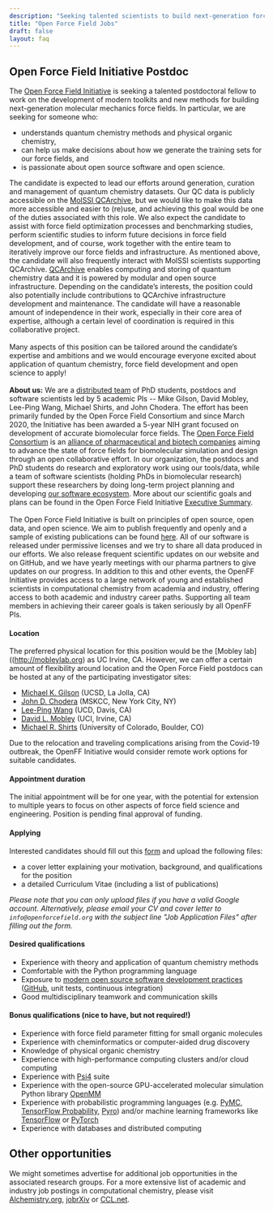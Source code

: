 ```yaml
---
description: "Seeking talented scientists to build next-generation force field infrastructure"
title: "Open Force Field Jobs"
draft: false
layout: faq
---
```


<a id="initiative-postdoc"></a>

## **Open Force Field Initiative Postdoc**

The [Open Force Field Initiative](http://openforcefield.org) is seeking a talented postdoctoral fellow to work on the development of modern toolkits and new methods for building next-generation molecular mechanics force fields. In particular, we are seeking for someone who:

* understands quantum chemistry methods and physical organic chemistry,
* can help us make decisions about how we generate the training sets for our force fields, and
* is passionate about open source software and open science.

The candidate is expected to lead our efforts around generation, curation and management of quantum chemistry datasets. Our QC data is publicly accessible on the [MolSSI QCArchive](https://qcarchive.molssi.org/), but we would like to make this data more accessible and easier to (re)use, and achieving this goal would be one of the duties associated with this role. We also expect the candidate to assist with force field optimization processes and benchmarking studies, perform scientific studies to inform future decisions in force field development, and of course, work together with the entire team to iteratively improve our force fields and infrastructure. As mentioned above, the candidate will also frequently interact with MolSSI scientists supporting QCArchive. [QCArchive](https://qcarchive.molssi.org/) enables computing and storing of quantum chemistry data and it is powered by modular and open source infrastructure. Depending on the candidate’s interests, the position could also potentially include contributions to QCArchive infrastructure development and maintenance. The candidate will have a reasonable amount of independence in their work, especially in their core area of expertise, although a certain level of coordination is required in this collaborative project.
<br>
<br>
Many aspects of this position can be tailored around the candidate’s expertise and ambitions and we would encourage everyone excited about application of quantum chemistry, force field development and open science to apply!
<br>
<br>
**About us:** We are a [distributed team](https://openforcefield.org/members/) of PhD students, postdocs and software scientists led by 5 academic PIs -- Mike Gilson, David Mobley, Lee-Ping Wang, Michael Shirts, and John Chodera. The effort has been primarily funded by the Open Force Field Consortium and since March 2020, the Initiative has been awarded a 5-year NIH grant focused on development of accurate biomolecular force fields. The [Open Force Field Consortium](https://openforcefield.org/consortium/) is an [alliance of pharmaceutical and biotech companies](https://openforcefield.org/news/introducing-the-consortium/) aiming to advance the state of force fields for biomolecular simulation and design through an open collaborative effort. In our organization, the postdocs and PhD students do research and exploratory work using our tools/data, while a team of software scientists (holding PhDs in biomolecular research) support these researchers by doing long-term project planning and developing [our software ecosystem](https://openforcefield.org/consortium/software/). More about our scientific goals and plans can be found in the Open Force Field Initiative [Executive Summary](https://openforcefield.org/science/downloads/roadmap/open-forcefield-summary.pdf).
<br>
<br>
The Open Force Field Initiative is built on principles of open source, open data, and open science. We aim to publish frequently and openly and a sample of existing publications can be found [here](http://openforcefield.org/publications). All of our software is released under permissive licenses and we try to share all data produced in our efforts. We also release frequent scientific updates on our website and on GitHub, and we have yearly meetings with our pharma partners to give updates on our progress. In addition to this and other events, the OpenFF Initiative provides access to a large network of young and established scientists in computational chemistry from academia and industry, offering access to both academic and industry career paths. Supporting all team members in achieving their career goals is taken seriously by all OpenFF PIs.

#### Location

The preferred physical location for this position would be the [Mobley lab]((http://mobleylab.org) as UC Irvine, CA. However, we can offer a certain amount of flexibility around location and the Open Force Field postdocs can be hosted at any of the participating investigator sites:

* [Michael K. Gilson](http://gilson.cloud.ucsd.edu/) (UCSD, La Jolla, CA)
* [John D. Chodera](http://choderalab.org) (MSKCC, New York City, NY)
* [Lee-Ping Wang](https://chemistry.ucdavis.edu/people/lee-ping-wang) (UCD, Davis, CA)
* [David L. Mobley](http://mobleylab.org) (UCI, Irvine, CA)
* [Michael R. Shirts](https://www.colorado.edu/lab/shirtsgroup/) (University of Colorado, Boulder, CO)

Due to the relocation and traveling complications arising from the Covid-19 outbreak, the OpenFF Initiative would consider remote work options for suitable candidates.

#### Appointment duration

The initial appointment will be for one year, with the potential for extension to multiple years to focus on other aspects of force field science and engineering. Position is pending final approval of funding.

#### Applying

Interested candidates should fill out this [form](https://forms.gle/Jk46ZEbWwXKy3ijEA) and upload the following files:

* a cover letter explaining your motivation, background, and qualifications for the position
* a detailed Curriculum Vitae (including a list of publications)

*Please note that you can only upload files if you have a valid Google account. Alternatively, please email your CV and cover letter to `info@openforcefield.org` with the subject line "Job Application Files" after filling out the form.*

#### Desired qualifications

* Experience with theory and application of quantum chemistry methods
* Comfortable with the Python programming language
* Exposure to [modern open source software development practices](https://github.com/choderalab/software-development) ([GitHub](http://github.org), unit tests, continuous integration)
* Good multidisciplinary teamwork and communication skills

#### Bonus qualifications (nice to have, but not required!)

* Experience with force field parameter fitting for small organic molecules
* Experience with cheminformatics or computer-aided drug discovery
* Knowledge of physical organic chemistry
* Experience with high-performance computing clusters and/or cloud computing
* Experience with [Psi4](http://www.psicode.org/) suite
* Experience with the open-source GPU-accelerated molecular simulation Python library [OpenMM](http://openmm.org)
* Experience with probabilistic programming languages (e.g. [PyMC](https://github.com/pymc-devs), [TensorFlow Probability](https://www.tensorflow.org/probability/overview), [Pyro](http://pyro.ai/)) and/or machine learning frameworks like [TensorFlow](http://tensorflow.org) or [PyTorch](https://pytorch.org/)
* Experience with databases and distributed computing


## Other opportunities

We might sometimes advertise for additional job opportunities in the associated research groups. For a more extensive list of academic and industry job postings in computational chemistry, please visit [Alchemistry.org](http://www.alchemistry.org/wiki/Job_postings), [jobrXiv](https://jobrxiv.org/) or [CCL.net](http://ccl.net/chemistry/announcements/jobs/index.shtml). 
